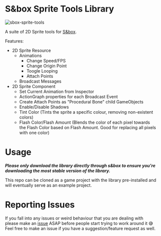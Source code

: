 # S&box Sprite Tools Library

![sbox-sprite-tools](https://github.com/CarsonKompon/sprite_tools/assets/5159369/dc92e6a8-e005-4d86-8167-e452ab329e10)


A suite of 2D Sprite tools for [S&box](https://sbox.game/).

Features:
- 2D Sprite Resource
  - Animations
    - Change Speed/FPS
    - Change Origin Point
    - Toogle Looping
    - Attach Points
  - Broadcast Messages
- 2D Sprite Component
  - Set Current Animation from Inspector
  - ActionGraph properties for each Broadcast Event
  - Create Attach Points as "Procedural Bone" child GameObjects
  - Enable/Disable Shadows
  - Tint Color (Tints the sprite a specific colour, removing non-existent colors)
  - Flash Color/Flash Amount (Blends the color of each pixel towards the Flash Color based on Flash Amount. Good for replacing all pixels with one color)

# Usage

***Please only download the library directly through s&box to ensure you're downloading the most stable version of the library.***

This repo can be cloned as a game project with the library pre-installed and will eventually serve as an example project.

# Reporting Issues

If you fall into any issues or weird behaviour that you are dealing with please make an [issue](https://github.com/Facepunch/sbox-spritetools/issues) ASAP before people start trying to work around it 😅
Feel free to make an issue if you have a suggestion/feature request as well.

